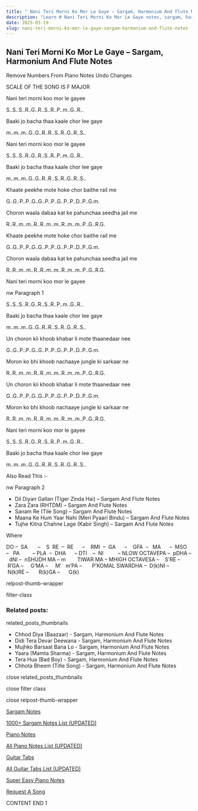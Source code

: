 ```yaml
---
title: " Nani Teri Morni Ko Mor Le Gaye – Sargam, Harmonium And Flute Notes"
description: "Learn # Nani Teri Morni Ko Mor Le Gaye notes, sargam, harmonium notations and flute notes. Easy step-by-step tutorial for beginners."
date: 2025-05-19
slug: nani-teri-morni-ko-mor-le-gaye-sargam-harmonium-and-flute-notes
---
```


## Nani Teri Morni Ko Mor Le Gaye – Sargam, Harmonium And Flute Notes

Remove Numbers From Piano Notes
Undo Changes

SCALE OF THE SONG IS F MAJOR

Nani teri morni koo mor le gayee

S..S..S..R..G..R..S..R..P..m..G..R..

Baaki jo bacha thaa kaale chor lee gaye

m..m..m..G..G..R..R..S..R..G..R..S..

Nani teri morni koo mor le gayee

S..S..S..R..G..R..S..R..P..m..G..R..

Baaki jo bacha thaa kaale chor lee gaye

m..m..m..G..G..R..R..S..R..G..R..S..

Khaate peekhe mote hoke chor baithe rail me

G..G..P..P..G..G..P..P..G..P..P..D..P..G.m.

Choron waala dabaa kat ke pahunchaa seedha jail me

R..R..m..m..R..R..m..m..R..m..m..P..G..R.G.

Khaate peekhe mote hoke chor baithe rail me

G..G..P..P..G..G..P..P..G..P..P..D..P..G.m.

Choron waala dabaa kat ke pahunchaa seedha jail me

R..R..m..m..R..R..m..m..R..m..m..P..G..R.G.

Nani teri morni koo mor le gayee

nw Paragraph 1

S..S..S..R..G..R..S..R..P..m..G..R..

Baaki jo bacha thaa kaale chor lee gaye

m..m..m..G..G..R..R..S..R..G..R..S..

Un choron kii khoob khabar li mote thaanedaar nee

G..G..P..P..G..G..P..P..G..P..P..D..P..G.m.

Moron ko bhi khoob nachaaye jungle ki sarkaar ne

R..R..m..m..R..R..m..m..R..m..m..P..G..R.G.

Un choron kii khoob khabar li mote thaanedaar nee

G..G..P..P..G..G..P..P..G..P..P..D..P..G.m.

Moron ko bhi khoob nachaaye jungle ki sarkaar ne

R..R..m..m..R..R..m..m..R..m..m..P..G..R.G.

Nani teri morni koo mor le gayee

S..S..S..R..G..R..S..R..P..m..G..R..

Baaki jo bacha thaa kaale chor lee gaye

m..m..m..G..G..R..R..S..R..G..R..S..

Also Read This :-

nw Paragraph 2

- Dil Diyan Gallan (Tiger Zinda Hai) – Sargam And Flute Notes
- Zara Zara (RHTDM) – Sargam And Flute Notes
- Sanam Re (Tile Song) – Sargam And Flute Notes
- Maana Ke Hum Yaar Nahi (Meri Pyaari Bindu) – Sargam And Flute Notes
- Tujhe Kitna Chahne Lage (Kabir Singh) – Sargam And Flute Notes

Where

DO –  SA       –    S  RE  –  RE      –    RMI  –  GA      –    GFA  –   MA      –  MSO  –   PA         – PLA  –  DHA      – DTI    –  NI          – NLOW OCTAVEPA –  pDHA –  dNI –  nSHUDH MA – m        TIWAR MA – MHIGH OCTAVESA –    S’RE –     R’GA –     G’MA –     M’   m’PA –       P’KOMAL SWARDHA –  D(k)NI –       N(k)RE –       R(k)GA –      G(k)

relpost-thumb-wrapper

filter-class

### Related posts:

related_posts_thumbnails

- Chhod Diya (Baazaar) - Sargam, Harmonium And Flute Notes
- Didi Tera Devar Deewana - Sargam, Harmonium And Flute Notes
- Mujhko Barsaat Bana Lo - Sargam, Harmonium And Flute Notes
- Yaara (Mamta Sharma) - Sargam, Harmonium And Flute Notes
- Tera Hua (Bad Boy) - Sargam, Harmonium And Flute Notes
- Chhota Bheem (Title Song) - Sargam, Harmonium And Flute Notes

close related_posts_thumbnails

close filter class

close relpost-thumb-wrapper

[Sargam Notes](/sargam-notes.html)

[1000+ Sargam Notes List (UPDATED)](/all-songs-list-sargam-notes.html)

[Piano Notes](/piano-notes.html)

[All Piano Notes List (UPDATED)](/all-songs-list-piano-notes.html)

[Guitar Tabs](/guitar-tabs.html)

[All Guitar Tabs List (UPDATED)](/all-songs-list-guitar-tabs.html)

[Super Easy Piano Notes](https://studywall.in/)

[Request A Song](/request-a-song.html)

CONTENT END 1
